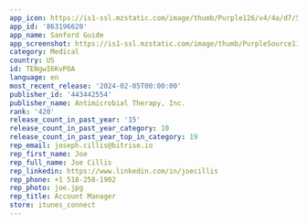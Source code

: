 ```yaml
---
app_icon: https://is1-ssl.mzstatic.com/image/thumb/Purple126/v4/4a/d7/5b/4ad75ba7-228c-5518-76bb-8c86806e7059/AppIcon-0-0-1x_U007emarketing-0-10-0-85-220.png/1024x1024bb.png
app_id: '863196620'
app_name: Sanford Guide
app_screenshot: https://is1-ssl.mzstatic.com/image/thumb/PurpleSource112/v4/42/00/d5/4200d57f-eafd-04ba-ca6e-a397711cfba8/14d1f0fa-2733-47b2-8a7b-06b5ece0a53c_Simulator_Screen_Shot_-_iPhone_11_Pro_Max_-_2022-09-12_at_15.55.32.png/1242x2688bb.png
category: Medical
country: US
id: TENgwI6KvPOA
language: en
most_recent_release: '2024-02-05T00:00:00'
publisher_id: '443442554'
publisher_name: Antimicrobial Therapy, Inc.
rank: '420'
release_count_in_past_year: '15'
release_count_in_past_year_category: 10
release_count_in_past_year_top_in_category: 19
rep_email: joseph.cillis@bitrise.io
rep_first_name: Joe
rep_full_name: Joe Cillis
rep_linkedin: https://www.linkedin.com/in/joecillis
rep_phone: +1 518-258-1902
rep_photo: joe.jpg
rep_title: Account Manager
store: itunes_connect
---
```

